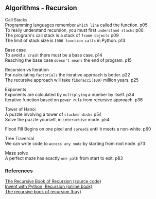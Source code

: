 ## Algorithms - Recursion

Call Stacks  
Programming languages remember `which line` called the function.    p05  
To really understand recursion, you must first `understand stacks`  p06  
The program's call stack is a stack of `frame objects`              p09  
The limit of stack size is `1000 function calls` in Python.         p13  

Base case   
To avoid `a crash` there must be a base case.                       p14  
Reaching the base case `doesn't means` the end of program.          p15  

Recursion vs Iteration  
For calculating `factorials` the iterative approach is better.      p22  
The recursive approach will take `fibonacci(100)` million years.    p25  

Exponents  
Exponents are calculated by `multiplying` a number by itself.       p34  
Iterative function based on `power rule` from recursive approach.   p36   

Tower of Hanoi  
A puzzle involving a tower of `stacked disks`                       p54  
Solve the puzzle yourself, in `interactive` mode.                   p54  

Flood Fill
Begins on one pixel and `spreads` until it meets a non-white.       p60  

Tree Traversal  
We can write code to `access any node` by starting from root node.  p73  

Maze solve    
A perfect maze has exactly `one path` from start to exit.           p83  


### References

[The Recursive Book of Recursion (source code)](https://github.com/asweigart/the-recursive-book-of-recursion)  
[Invent with Python, Recursion (online book)](https://inventwithpython.com/recursion/)  
[The recursive book of recursion (buy)](https://www.amazon.com/gp/product/B09BKL34VL)
